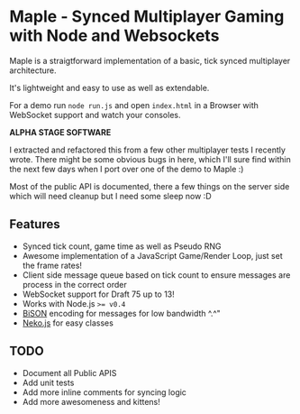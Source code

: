 Maple - Synced Multiplayer Gaming with Node and Websockets
==========================================================

Maple is a straigtforward implementation of a basic, tick synced multiplayer architecture.

It's lightweight and easy to use as well as extendable.

For a demo run `node run.js` and open `index.html` in a Browser with WebSocket support and watch your consoles.

**ALPHA STAGE SOFTWARE**

I extracted and refactored this from a few other multiplayer tests I recently wrote.
There might be some obvious bugs in here, which I'll sure find within the next few days when I port over one of the demo to Maple :)

Most of the public API is documented, there a few things on the server side which will need cleanup but I need some sleep now :D

## Features

- Synced tick count, game time as well as Pseudo RNG
- Awesome implementation of a JavaScript Game/Render Loop, just set the frame rates!
- Client side message queue based on tick count to ensure messages are process in the correct order
- WebSocket support for Draft 75 up to 13!
- Works with Node.js `>= v0.4`
- [BiSON](https://github.com/BonsaiDen/BiSON.js) encoding for messages for low bandwidth ^.^"
- [Neko.js](https://github.com/BonsaiDen/neko.js) for easy classes


## TODO

- Document all Public APIS
- Add unit tests
- Add more inline comments for syncing logic
- Add more awesomeness and kittens!

